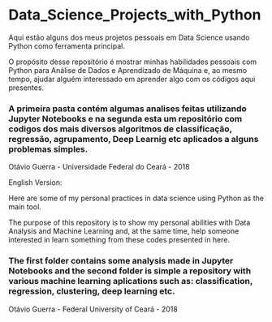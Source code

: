 # Data_Science_Projects_with_Python
Aqui estão alguns dos meus projetos pessoais em Data Science usando Python como ferramenta principal.

O propósito desse repositório é mostrar minhas habilidades pessoais com Python para Análise de Dados e Aprendizado de Máquina e, ao mesmo tempo, ajudar alguém interessado em aprender algo com os códigos aqui presentes.

### A primeira pasta contém algumas analises feitas utilizando Jupyter Notebooks e na segunda esta um repositório com codigos dos mais diversos algoritmos de classificação, regressão, agrupamento, Deep Learnig etc aplicados a alguns problemas simples.

Otávio Guerra - Universidade Federal do Ceará - 2018

English Version:

Here are some of my personal practices in data science using Python as the main tool.

The purpose of this repository is to show my personal abilities with Data Analysis and Machine Learning and, at the same time, help someone interested in learn something from these codes presented in here.

### The first folder contains some analysis made in Jupyter Notebooks and the second folder is simple a repository with various machine learning aplications such as: classification, regression, clustering, deep learning etc.

Otávio Guerra - Federal University of Ceará - 2018

